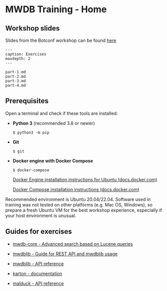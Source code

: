 # MWDB Training - Home

## Workshop slides

Slides from the Botconf workshop can be found [here](https://github.com/CERT-Polska/training-mwdb/raw/main/Botconf%202022%20-%20Build%20Your%20Own%20Malware%20Analysis%20Pipeline%20Using%20New%20Open%20Source%20Tools.pdf)


```{toctree}
---
caption: Exercises
maxdepth: 2
---

part-1.md
part-2.md
part-3.md
part-4.md
```

## Prerequisites

Open a terminal and check if these tools are installed:

- **Python 3** (recommended 3.8 or newer) 
  ```shell
  $ python3 -m pip
  ```
- **Git**
  ```shell
  $ git
  ```
- **Docker engine with Docker Compose**
  ```shell
  $ docker-compose
  ```
  [Docker Engine installation instructions for Ubuntu (docs.docker.com)](https://docs.docker.com/engine/install/ubuntu/)

  [Docker Compose installation instructions (docs.docker.com)](https://docs.docker.com/compose/install/)

Recommended environment is Ubuntu 20.04/22.04. Software used in training was not tested on other platforms (e.g. Mac OS, Windows), so prepare a fresh Ubuntu VM for the best workshop experience, especially if your host environment is unusual.

## Guides for exercises

- [mwdb-core - Advanced search based on Lucene queries](https://mwdb.readthedocs.io/en/latest/user-guide/7-Lucene-search.html)

- [mwdblib - Guide for REST API and mwdblib usage](https://mwdb.readthedocs.io/en/latest/user-guide/8-REST-and-mwdblib.html)

- [mwdblib - API reference](https://mwdblib.readthedocs.io/en/latest/)

- [karton - documentation](https://karton-core.readthedocs.io/en/latest/)

- [malduck - API reference](https://malduck.readthedocs.io/en/latest/)
